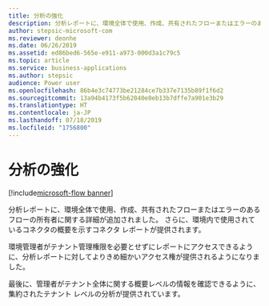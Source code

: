 ```yaml
---
title: 分析の強化
description: 分析レポートに、環境全体で使用、作成、共有されたフローまたはエラーのあるフローの所有者に関する詳細が追加されました。
author: stepsic-microsoft-com
ms.reviewer: deonhe
ms.date: 06/26/2019
ms.assetid: ed86bed6-565e-e911-a973-000d3a1c79c5
ms.topic: article
ms.service: business-applications
ms.author: stepsic
audience: Power user
ms.openlocfilehash: 86b4e3c74773be21284ce7b337e7135b89f1f6d2
ms.sourcegitcommit: 13a94b4173f5b62040e0eb13b7dffe7a901e3b29
ms.translationtype: HT
ms.contentlocale: ja-JP
ms.lasthandoff: 07/18/2019
ms.locfileid: "1756800"
---
```

# <a name="analytics-enhancements"></a>分析の強化

[!include[microsoft-flow banner](../includes/microsoft-flow.md)]

分析レポートに、環境全体で使用、作成、共有されたフローまたはエラーのあるフローの所有者に関する詳細が追加されました。 さらに、環境内で使用されているコネクタの概要を示すコネクタ レポートが提供されます。

環境管理者がテナント管理権限を必要とせずにレポートにアクセスできるように、分析レポートに対してよりきめ細かいアクセス権が提供されるようになりました。

最後に、管理者がテナント全体に関する概要レベルの情報を確認できるように、集約されたテナント レベルの分析が提供されています。
